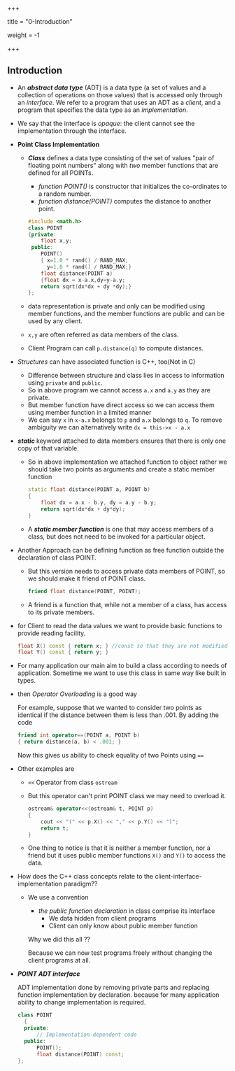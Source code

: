 +++

title = "0-Introduction"

weight = -1

+++

## Introduction
- An ***abstract data type*** (ADT) is a data type (a set of values and a collection of operations on those values) that is accessed only through an *interface*. We refer to a program that uses an ADT as a *client*, and a program that specifies the data type as an *implementation*.

- We say that the interface is *opaque*: the client cannot see the implementation
  through the interface.

- **Point Class Implementation**

  - ***Class*** defines a data type consisting of the set of values "pair of  floating point numbers" along with *two* member functions that are defined for all POINTs.

    - *function POINT()* is constructor that initializes the co-ordinates to a random number.
    - *function distance(POINT)* computes the distance to another point.

    ````c++
    #include <math.h>
    class POINT
    {private:
    	float x,y;
     public:
     	POINT()
        { x=1.0 * rand() / RAND_MAX;
          y=1.0 * rand() / RAND_MAX;}
     	float distance(POINT a)
        {float dx = x-a.x,dy=y-a.y;
        return sqrt(dx*dx + dy *dy);}
    };
    ````

  - data representation is private and only can be  modified using member functions, and the member functions are public and can be used by any client.

  - `x,y` are often referred as data members of the class.

  - Client Program can call `p.distance(q)` to compute distances.

- *Structures* can have associated function is C++, too(Not in C)

  - Difference between structure and class lies in access to information using `private` and `public`.
  - So in above program we cannot access `a.x` and `a.y` as they are private.
  - But member function have direct access so we can access them using member function in a limited manner
  - We can say `x` in `x-a.x` belongs to `p` and `a.x` belongs to `q`. To remove ambiguity we can alternatively write `dx = this->x - a.x`

- ***static*** keyword attached to data members ensures that there is only one copy of that variable.

  - So in above implementation we attached function to object rather we should take two points as arguments and create a static member function

    ```c++
    static float distance(POINT a, POINT b)
    {
        float dx = a.x - b.y, dy = a.y - b.y;
        return sqrt(dx*dx + dy*dy);
    }
    ```

  - A ***static member function*** is one that may access members of a class, but does not need to be invoked for a particular object.

- Another Approach can be defining function as free function outside the declaration of class POINT.

  - But this version needs to access private data members of POINT, so we should make it friend of POINT class.

    ````c++
    friend float distance(POINT, POINT);
    ````

  - A friend is a function that, while not a member of a class, has access to its private members.

- for Client to read the data values we want to provide basic functions to provide reading facility.

  ````c++
  float X() const { return x; } //const so that they are not modified
  float Y() const { return y; }
  ````

- For many application our main aim to build a class according to needs of application. Sometime we want to use this class in same way like built in types.

- then *Operator Overloading* is a good way

  For example, suppose that we wanted to consider two points as identical if the distance between them is less than .001. By adding the code

  ````c++
  friend int operator==(POINT a, POINT b)
  { return distance(a, b) < .001; }
  ````

  Now this gives us ability to check equality of two Points using `==`

- Other examples are 

  - `<<` Operator from class `ostream`

  - But this operator can't print POINT class we may need to overload it.

    ````c++
    ostream& operator<<(ostream& t, POINT p)
    {
        cout << "(" << p.X() << "," << p.Y() << ")";
        return t;
    }
    ````

  - One thing to notice is that it is neither a member function, nor a friend but it uses public member functions `X()` and `Y()` to access the data.

- How does the C++ class concepts relate to the client-interface-implementation paradigm??

  - We use a convention

    - *the public function declaration* in class comprise its interface
      - We data hidden from client programs
      - Client can only know about public member function

    Why we did this all ??

    Because we can now test programs freely without changing the client programs at all.

- ***POINT ADT interface***

  ADT implementation done by removing private parts and replacing function implementation by declaration. because for many application ability to change implementation is required.

  ````c++
  class POINT
  	{
  	private:
  		// Implementation-dependent code
  	public:
  		POINT();
      	float distance(POINT) const;
  };
  ````

  